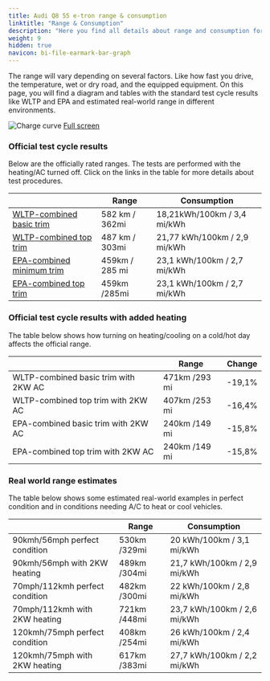 ```yaml
---
title: Audi Q8 55 e-tron range & consumption
linktitle: "Range & Consumption"
description: "Here you find all details about range and consumption for Audi Q8 55 e-tron."
weight: 9
hidden: true
navicon: bi-file-earmark-bar-graph
---
```

<!-- markdownlint-disable MD033 -->

The range will vary depending on several factors. Like how fast you drive, the temperature, wet or dry road, and the equipped equipment. On this page, you will find a diagram and tables with the standard test cycle results like WLTP and EPA and estimated real-world range in different environments. 

<img class="img-fluid" alt="Charge curve" src="../range.svg"/>
<a href="../range.svg">Full screen</a>

### Official test cycle results

Below are the officially rated ranges. The tests are performed with the heating/AC turned off. Click on the links in the table for more details about test procedures. 

<table class="table">
<thead>
<tr><th></th><th>  Range </th><th>Consumption </th></tr>
<tbody>
<tr><td><a href="../../../../../guides/understandingrange/wltp/">WLTP-combined basic trim</a></td><td> 582 km / 362mi </td><td>18,21kWh/100km / 3,4 mi/kWh </td></tr> 
<tr><td><a href="../../../../../guides/understandingrange/wltp/">WLTP-combined top trim</a></td><td> 487 km / 303mi </td><td> 21,77 kWh/100km / 2,9 mi/kWh </td></tr>  
<tr><td><a href="../../../../../guides/understandingrange/epa/">EPA-combined minimum trim</a></td><td>459km / 285 mi</td><td> 23,1 kWh/100km / 2,7 mi/kWh </td></tr> 
<tr><td><a href="../../../../../guides/understandingrange/epa/">EPA-combined top trim </a></td><td>459km /285mi</td><td> 23,1 kWh/100km / 2,7 mi/kWh  </td></tr> 
</tbody></table>

### Official test cycle results with added heating

The table below shows how turning on heating/cooling on a cold/hot day affects the official range. 

<table class="table">
<thead>
<tr><th></th><th>  Range </th><th>Change </th></tr>
<tbody>
<tr><td> WLTP-combined basic trim with 2KW AC </td><td> 471km /293 mi </td><td> -19,1%</td></tr>
<tr><td>  WLTP-combined top trim with 2KW AC </td><td> 407km /253 mi </td><td>-16,4%</td></tr>
<tr><td>  EPA-combined basic trim with 2KW AC </td><td> 240km /149 mi </td><td> -15,8%</td></tr>
<tr><td>  EPA-combined top trim with 2KW AC </td><td> 240km /149 mi </td><td> -15,8%</td></tr>
</tbody></table>

### Real world range estimates

The table below shows some estimated real-world examples in perfect condition and in conditions needing A/C to heat or cool vehicles. 

<table class="table">
<thead>
<tr><th></th><th>  Range </th><th>Consumption </th></tr>
<tbody>
<tr><td> 90kmh/56mph perfect condition </td><td> 530km /329mi</td><td> 20 kWh/100km / 3,1 mi/kWh </td></tr>
<tr><td> 90kmh/56mph with 2KW heating </td><td> 489km /304mi</td><td> 21,7 kWh/100km / 2,9 mi/kWh </td></tr
<tr><td> 70mph/112kmh perfect condition </td><td> 482km /300mi</td><td> 22 kWh/100km / 2,8 mi/kWh</td></tr>
<tr><td> 70mph/112kmh with 2KW heating </td><td> 721km /448mi</td><td> 23,7 kWh/100km / 2,6 mi/kWh  </td></tr
<tr><td> 120kmh/75mph perfect condition </td><td> 408km /254mi</td><td> 26 kWh/100km / 2,4 mi/kWh </td></tr>
<tr><td> 120kmh/75mph with 2KW heating </td><td> 617km /383mi</td><td> 27,7 kWh/100km / 2,2 mi/kWh </td></tr
</tbody></table>
